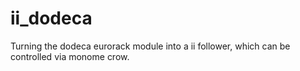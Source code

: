 # ii_dodeca
Turning the dodeca eurorack module into a ii follower, which can be controlled via monome crow.
